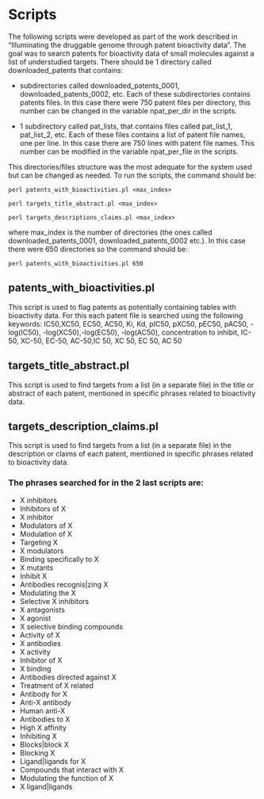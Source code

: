 # Scripts

The following scripts were developed as part of the work described in “Illuminating the druggable genome through patent bioactivity data”.
The goal was to search patents for bioactivity data of small molecules against a list of understudied targets.
There should be 1 directory called downloaded_patents that contains:

- subdirectories called downloaded_patents_0001, downloaded_patents_0002, etc. Each of these subdirectories contains patents files. In this case there were 750 patent files per directory, this number can be changed in the variable npat_per_dir in the scripts.

- 1 subdirectory called pat_lists, that contains files called pat_list_1, pat_list_2, etc. Each of these files contains a list of patent file names, one per line. In this case there are 750 lines with patent file names. This number can be modified in the variable npat_per_file in the scripts.

This directories/files structure was the most adequate for the system used but can be changed as needed.
To run the scripts, the command should be:

`perl patents_with_bioactivities.pl <max_index>`

`perl targets_title_abstract.pl <max_index>`

`perl targets_descriptions_claims.pl <max_index>`

where max_index is the number of directories (the ones called downloaded_patents_0001, downloaded_patents_0002 etc.). In this case there were 650 directories so the command should be:

`perl patents_with_bioactivities.pl 650`

## patents_with_bioactivities.pl
This script is used to flag patents as potentially containing tables with bioactivity data. For this each patent file is searched using the following keywords: IC50,XC50, EC50, AC50, Ki, Kd, pIC50, pXC50, pEC50, pAC50, -log(IC50), -log(XC50),-log(EC50), -log(AC50), concentration to inhibit, IC-50, XC-50, EC-50, AC-50,IC 50, XC 50, EC 50, AC 50

## targets_title_abstract.pl
This script is used to find targets from a list (in a separate file) in the title or abstract of each patent, mentioned in specific phrases related to bioactivity data.

## targets_description_claims.pl
This script is used to find targets from a list (in a separate file) in the description or claims of each patent, mentioned in specific phrases related to bioactivity data.

### The phrases searched for in the 2 last scripts are:

- X inhibitors
- Inhibitors of X
- X inhibitor
- Modulators of X
- Modulation of X
- Targeting X
- X modulators
- Binding specifically to X
- X mutants
- Inhibit X
- Antibodies recognis|zing X
- Modulating the X
- Selective X inhibitors
- X antagonists
- X agonist
- X selective binding compounds
- Activity of X
- X antibodies
- X activity 
- Inhibitor of X
- X binding
- Antibodies directed against X
- Treatment of X related
- Antibody for X
- Anti-X antibody
- Human anti-X
- Antibodies to X
- High X affinity
- Inhibiting X
- Blocks|block X
- Blocking X
- Ligand|ligands for X
- Compounds that interact with X
- Modulating the function of X
- X ligand|ligands
